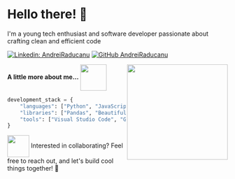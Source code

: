 
# Hello there! 👋

<p>I'm a young tech enthusiast and software developer passionate about crafting clean and efficient code</p>

[![Linkedin: AndreiRaducanu](https://img.shields.io/badge/-AndreiRaducanu-blue?style=flat-square&logo=Linkedin&logoColor=white&link=https://www.linkedin.com/in/raducanu-andrei/)](https://www.linkedin.com/in/raducanu-andrei/)
[![GitHub AndreiRaducanu](https://img.shields.io/github/followers/AndreiRaducanu?label=follow&style=social)](https://github.com/AndreiRaducanu)

<img align='right' src="https://media1.giphy.com/media/v1.Y2lkPTc5MGI3NjExYTIxY3I5dDFyMGpwY2kzMjZ0cXoxam9qaG1tajhhdnd6YTZkOXdsayZlcD12MV9pbnRlcm5hbF9naWZfYnlfaWQmY3Q9cw/LscL9lFvIJ9qnIc8QA/giphy.gif" width="230" height="218">



 **A little more about me...** <img src="https://media0.giphy.com/media/v1.Y2lkPTc5MGI3NjExeXhvczk3ZWNmd2YycWE5aXhsd3M1dzFubjZxaWU4dnM3cWhjMDRmaiZlcD12MV9pbnRlcm5hbF9naWZfYnlfaWQmY3Q9cw/4AinVHD68bKoYooy8t/giphy.gif" width="60" style="vertical-align: middle;">



```python
development_stack = {
    "languages": ["Python", "JavaScript", "HTML", "CSS", "C++"],
    "libraries": ["Pandas", "Beautiful Soup", "Requests"],
    "tools": ["Visual Studio Code", "Git", "Docker"]
}
```


<img src="https://media.giphy.com/media/LnQjpWaON8nhr21vNW/giphy.gif" width="50" style="vertical-align: middle;">
Interested in collaborating? Feel free to reach out, and let's build cool things together! 🚀

  


